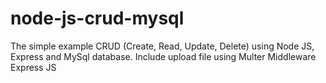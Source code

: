 # node-js-crud-mysql
The simple example CRUD (Create, Read, Update, Delete) using Node JS, Express and MySql database. Include upload file using Multer Middleware Express JS
